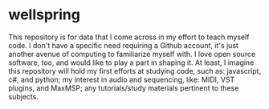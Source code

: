 # wellspring
This repository is for data that I come across in my effort to teach myself code.  I don't have a specific need requiring a Github account, it's just another avenue of computing to familiarize myself with.  I love open source software, too, and would like to play a part in shaping it.  At least, I imagine this repository will hold my first efforts at studying code, such as: javascript, c#, and python; my interest in audio and sequencing, like: MIDI, VST plugins, and MaxMSP; any tutorials/study materials pertinent to these subjects.
